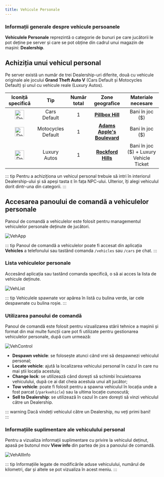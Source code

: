 ```yaml
---
title: Vehicule Personale
---
```


### Informații generale despre vehicule persoanele

**Vehiculele Personale** reprezintă o categorie de bunuri pe care jucătorii le pot deține pe server și care se pot obține din cadrul unui magazin de mașini: **Dealership**. 

## Achiziția unui vehicul personal

Pe server există un număr de trei Dealership-uri diferite, două cu vehicule originale ale jocului **Grand Theft Auto V** (Cars Default și Motocycles Default) și unul cu vehicule reale (Luxury Autos).

| Iconiță specifică | Tip | Număr total | Zone geografice | Materiale necesare |
| :-----------: | :-----------: | :-----------: | :-----------: | :-----------: |
| <Image src="https://i.imgur.com/ip5NrNJ.png" alt="Dealership" width="30" label="Dealership Blip" /> | Cars Default | 1 | [**Pillbox Hill**](https://i.imgur.com/LnAZ7m4.png) | Bani în joc ($) | 
| <Image src="https://i.imgur.com/aHcC2KL.png" alt="Dealership" width="30" label="Dealership Blip" /> | Motocycles Default | 1 | [**Adams Apple's Boulevard**](https://i.imgur.com/MgrRcjk.png) | Bani în joc ($) |
| <Image src="https://i.imgur.com/ip5NrNJ.png" alt="Dealership" width="30" label="Dealership Blip" /> | Luxury Autos | 1 | [**Rockford Hills**](https://i.imgur.com/VcIYT38.png) | Bani în joc ($) + Luxury Vehicle Ticket | 

::: tip 
Pentru a achiziționa un vehicul personal trebuie să intri în interiorul Dealership-ului și să apeși tasta `E` în fața NPC-ului. Ulterior, îți alegi vehiculul dorit dintr-una din categorii. 
::: 

## Accesarea panoului de comandă a vehiculelor personale 

Panoul de comandă a vehiculelor este folosit pentru managementul vehiculelor personale deținute de jucători.      

<Image src="https://i.imgur.com/luVZn5r.png" alt="VehApp"/> 

::: tip 
Panoul de comandă a vehiculelor poate fi accesat din aplicația **Vehicles** a telefonului sau tastând comanda `/vehicles` sau `/cars` pe chat.
:::    

### Lista vehiculelor personale 

Accesând aplicația sau tastând comanda specifică, o să ai acces la lista de vehicule deținute.   

<Image src="https://i.imgur.com/hfl0O6Z.png" alt="VehList"/>  

::: tip 
Vehiculele spawnate vor apărea în listă cu bulina verde, iar cele despawnate cu bulina roșie. 
:::  

### Utilizarea panoului de comandă

Panoul de comandă este folosit pentru vizualizarea stării tehnice a mașinii și format din mai multe funcții care pot fi utilizate pentru gestionarea vehiculelor personale, după cum urmează: 

<Image src="https://i.imgur.com/ltw2e3V.png" alt="VehControl"/>  

- **Despawn vehicle**: se folosește atunci când vrei să despawnezi vehiculul personal;
- **Locate vehicle**: ajută la localizarea vehicului personal în cazul în care nu mai știi locația acestuia;
- **Change lock**: se utilizează când dorești să schimbi încuietoarea vehiculului, după ce ai dat cheia acestuia unui alt jucător;  
- **Tow vehicle**: poate fi folosit pentru a spawna vehiculul în locația unde a fost parcat (`/parkvehicle`) sau la ultima locație cunoscută; 
- **Sell to Dealership**: se utilizează în cazul în care dorești să vinzi vehiculul către un Dealership.

::: warning 
Dacă vindeți vehiculul către un Dealership, nu veți primi bani!  
::: 

### Informațiile suplimentare ale vehiculului personal

Pentru a vizualiza informații suplimentare cu privire la vehiculul deținut, apasă pe butonul mov **View info** din partea de jos a panoului de comandă. 

<Image src="https://i.imgur.com/IlOo5lU.png" alt="VehAllInfo"/> 

::: tip 
Informațiile legate de modificările aduse vehiculului, numărul de kilometri, dar și altele se pot vizualiza în acest meniu. 
:::  
